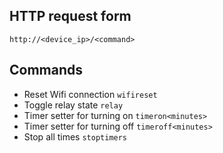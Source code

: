 ## HTTP request form
```http://<device_ip>/<command>```
## Commands
- Reset Wifi connection `wifireset`
- Toggle relay state `relay`
- Timer setter for turning on `timeron<minutes>`
- Timer setter for turning off `timeroff<minutes>`
- Stop all times `stoptimers`
